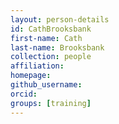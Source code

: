 ```yaml
---
layout: person-details
id: CathBrooksbank
first-name: Cath
last-name: Brooksbank
collection: people
affiliation:
homepage:
github_username:
orcid:
groups: [training]
---
```

